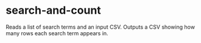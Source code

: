 search-and-count
================

Reads a list of search terms and an input CSV. Outputs a CSV showing how many rows each search term appears in.

